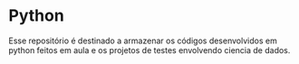 # Python

Esse repositório é destinado a armazenar os códigos desenvolvidos em python feitos em aula e os projetos de testes envolvendo ciencia de dados.
